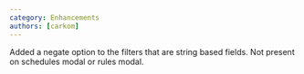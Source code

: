 ```yaml
---
category: Enhancements
authors: [carkom]
---
```


Added a negate option to the filters that are string based fields. Not present on schedules modal or rules modal.